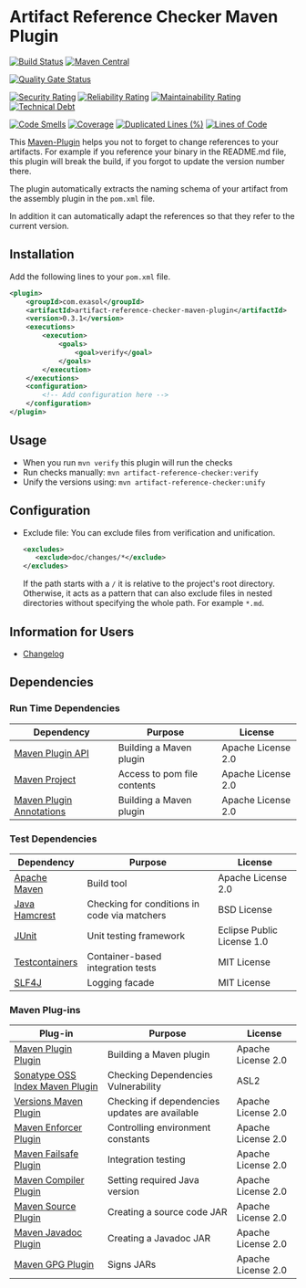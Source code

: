 # Artifact Reference Checker Maven Plugin


[![Build Status](https://travis-ci.com/exasol/artifact-reference-checker-maven-plugin.svg?branch=main)](https://travis-ci.com/exasol/artifact-reference-checker-maven-plugin)
[![Maven Central](https://img.shields.io/maven-central/v/com.exasol/artifact-reference-checker-maven-plugin)](https://search.maven.org/artifact/com.exasol/artifact-reference-checker-maven-plugin)

[![Quality Gate Status](https://sonarcloud.io/api/project_badges/measure?project=com.exasol%3Aartifact-reference-checker-maven-plugin&metric=alert_status)](https://sonarcloud.io/dashboard?id=com.exasol%3Aartifact-reference-checker-maven-plugin)

[![Security Rating](https://sonarcloud.io/api/project_badges/measure?project=com.exasol%3Aartifact-reference-checker-maven-plugin&metric=security_rating)](https://sonarcloud.io/dashboard?id=com.exasol%3Aartifact-reference-checker-maven-plugin)
[![Reliability Rating](https://sonarcloud.io/api/project_badges/measure?project=com.exasol%3Aartifact-reference-checker-maven-plugin&metric=reliability_rating)](https://sonarcloud.io/dashboard?id=com.exasol%3Aartifact-reference-checker-maven-plugin)
[![Maintainability Rating](https://sonarcloud.io/api/project_badges/measure?project=com.exasol%3Aartifact-reference-checker-maven-plugin&metric=sqale_rating)](https://sonarcloud.io/dashboard?id=com.exasol%3Aartifact-reference-checker-maven-plugin)
[![Technical Debt](https://sonarcloud.io/api/project_badges/measure?project=com.exasol%3Aartifact-reference-checker-maven-plugin&metric=sqale_index)](https://sonarcloud.io/dashboard?id=com.exasol%3Aartifact-reference-checker-maven-plugin)

[![Code Smells](https://sonarcloud.io/api/project_badges/measure?project=com.exasol%3Aartifact-reference-checker-maven-plugin&metric=code_smells)](https://sonarcloud.io/dashboard?id=com.exasol%3Aartifact-reference-checker-maven-plugin)
[![Coverage](https://sonarcloud.io/api/project_badges/measure?project=com.exasol%3Aartifact-reference-checker-maven-plugin&metric=coverage)](https://sonarcloud.io/dashboard?id=com.exasol%3Aartifact-reference-checker-maven-plugin)
[![Duplicated Lines (%)](https://sonarcloud.io/api/project_badges/measure?project=com.exasol%3Aartifact-reference-checker-maven-plugin&metric=duplicated_lines_density)](https://sonarcloud.io/dashboard?id=com.exasol%3Aartifact-reference-checker-maven-plugin)
[![Lines of Code](https://sonarcloud.io/api/project_badges/measure?project=com.exasol%3Aartifact-reference-checker-maven-plugin&metric=ncloc)](https://sonarcloud.io/dashboard?id=com.exasol%3Aartifact-reference-checker-maven-plugin)


This [Maven-Plugin](https://maven.apache.org/plugins/index.html) helps you not to forget to change references to your artifacts.
For example if you reference your binary in the README.md file, this plugin will break the build, if you forgot to update the version number there.

The plugin automatically extracts the naming schema of your artifact from the assembly plugin in the `pom.xml` file.

In addition it can automatically adapt the references so that they refer to the current version.

## Installation

Add the following lines to your `pom.xml` file.

```xml
<plugin>
    <groupId>com.exasol</groupId>
    <artifactId>artifact-reference-checker-maven-plugin</artifactId>
    <version>0.3.1</version>
    <executions>
        <execution>
            <goals>
                <goal>verify</goal>
            </goals>
        </execution>
    </executions>
    <configuration>
        <!-- Add configuration here -->
    </configuration>
</plugin> 
```

## Usage

* When you run `mvn verify` this plugin will run the checks 
* Run checks manually: `mvn artifact-reference-checker:verify`
* Unify the versions using: `mvn artifact-reference-checker:unify`

## Configuration

* Exclude file:
    You can exclude files from verification and unification.
     
     ```xml
    <excludes>
        <exclude>doc/changes/*</exclude>
    </excludes>
    ``` 
  
  If the path starts with a `/` it is relative to the project's root directory. Otherwise, it acts as a pattern that can also exclude files in nested directories without specifying the whole path. For example `*.md`.

## Information for Users

* [Changelog](doc/changes/changelog.md)

## Dependencies

### Run Time Dependencies

| Dependency                                                                             | Purpose                                                | License                          |
|-------------------------------------------------------------------------------------|--------------------------------------------------------|----------------------------------|
| [Maven Plugin API](http://maven.apache.org/ref/3.6.3/maven-plugin-api/)             | Building a Maven plugin                                | Apache License 2.0               |
| [Maven Project][maven-project]                                                      | Access to pom file contents                            | Apache License 2.0               |
| [Maven Plugin Annotations][maven-plugin-annotations]                                | Building a Maven plugin                                | Apache License 2.0               |

### Test Dependencies

| Dependency                                                                             | Purpose                                                | License                          |
|-------------------------------------------------------------------------------------|--------------------------------------------------------|----------------------------------|
| [Apache Maven](https://maven.apache.org/)                                           | Build tool                                             | Apache License 2.0               |
| [Java Hamcrest](http://hamcrest.org/JavaHamcrest/)                                  | Checking for conditions in code via matchers           | BSD License                      |
| [JUnit](https://junit.org/junit5)                                                   | Unit testing framework                                 | Eclipse Public License 1.0       |
| [Testcontainers](https://www.testcontainers.org/)                                   | Container-based integration tests                      | MIT License                      |
| [SLF4J](http://www.slf4j.org/)                                                      | Logging facade                                         | MIT License                      |

### Maven Plug-ins

| Plug-in                                                                             | Purpose                                                | License                          |
|-------------------------------------------------------------------------------------|--------------------------------------------------------|----------------------------------|
| [Maven Plugin Plugin](https://maven.apache.org/plugin-tools/maven-plugin-plugin/)   | Building a Maven plugin                                | Apache License 2.0               |
| [Sonatype OSS Index Maven Plugin][sonatype-oss-index-maven-plugin]                  | Checking Dependencies Vulnerability                    | ASL2                             |
| [Versions Maven Plugin][versions-maven-plugin]                                      | Checking if dependencies updates are available         | Apache License 2.0               |
| [Maven Enforcer Plugin][maven-enforcer-plugin]                                      | Controlling environment constants                      | Apache License 2.0               |
| [Maven Failsafe Plugin](https:/maven.apache.org/surefire/maven-surefire-plugin/)    | Integration testing                                    | Apache License 2.0               |
| [Maven Compiler Plugin](https://maven.apache.org/plugins/maven-compiler-plugin/)    | Setting required Java version                          | Apache License 2.0               |
| [Maven Source Plugin](https://maven.apache.org/plugins/maven-source-plugin/)        | Creating a source code JAR                             | Apache License 2.0               |
| [Maven Javadoc Plugin](https://maven.apache.org/plugins/maven-javadoc-plugin/)      | Creating a Javadoc JAR                                 | Apache License 2.0               |
| [Maven GPG Plugin](https://maven.apache.org/plugins/maven-gpg-plugin/)              | Signs JARs                                             | Apache License 2.0               |

[maven-project]: https://maven.apache.org/ref/3.5.0/apidocs/org/apache/maven/project/MavenProject.html
[sonatype-oss-index-maven-plugin]: https://sonatype.github.io/ossindex-maven/maven-plugin/
[versions-maven-plugin]: https://www.mojohaus.org/versions-maven-plugin/
[maven-enforcer-plugin]: http://maven.apache.org/enforcer/maven-enforcer-plugin/
[maven-plugin-annotations]:https://maven.apache.org/plugin-tools/maven-plugin-annotations/index.html
